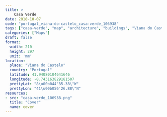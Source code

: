 ```yaml
---
title: > 
    Casa Verde
date: 2018-10-07
code: "portugal_viana-do-castelo_casa-verde_106938"
tags: ["casa-verde", "map", "architecture", "buildings", "Viana do Castelo", "Portugal"]
categories: ["Maps"]
draft: false
format:
  width: 210
  height: 297
  unit: 'mm'
location:
  place: "Viana do Castelo"
  country: "Portugal"
  latitude: 41.94080104641646
  longitude: -8.743163829181507
  prettyLat: "8\u00b044'35.38\"W"
  prettyLon: "41\u00b056'26.88\"N"
resources:
- src: "casa-verde_106938.png"
  title: "Cover"
  name: cover
---
```

